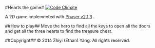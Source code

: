 #Hearts the game#
[![Code Climate](https://codeclimate.com/github/ethanyoung/three-hearts/badges/gpa.svg)](https://codeclimate.com/github/ethanyoung/three-hearts)

A 2D game implemented with [Phaser v2.1.3](https://github.com/photonstorm/phaser/tree/v2.1.3) . 

##How to play##
Move the hero to find all the keys to open all the doors and get all the three hearts to find the treasure chest.

##Copyright##
&copy; 2014 Zhiyi (Ethan) Yang. All rights reserved.
